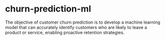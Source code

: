 # churn-prediction-ml
The objective of customer churn prediction is to develop a machine learning model that can accurately identify customers who are likely to leave a product or service, enabling proactive retention strategies.
